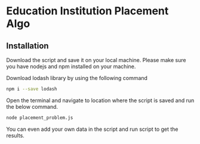 # Education Institution Placement Algo

## Installation

Download the script and save it on your local machine.
Please make sure you have nodejs and npm installed on your machine.

Download lodash library by using the following command

```bash
npm i --save lodash
```

Open the terminal and navigate to location where the script is saved and run the below command.

```python
node placement_problem.js
```

You can even add your own data in the script and run script to get the results.